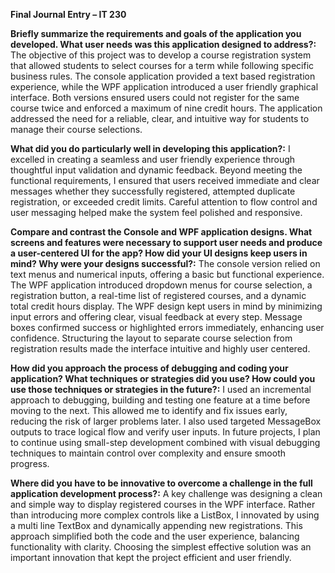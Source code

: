 **Final Journal Entry – IT 230**

**Briefly summarize the requirements and goals of the application you developed. What user needs was this application designed to address?:**
The objective of this project was to develop a course registration system that allowed students to select courses for a term while following specific business rules. The console application provided a text based registration experience, while the WPF application introduced a user friendly graphical interface. Both versions ensured users could not register for the same course twice and enforced a maximum of nine credit hours. The application addressed the need for a reliable, clear, and intuitive way for students to manage their course selections.

**What did you do particularly well in developing this application?:**
I excelled in creating a seamless and user friendly experience through thoughtful input validation and dynamic feedback. Beyond meeting the functional requirements, I ensured that users received immediate and clear messages whether they successfully registered, attempted duplicate registration, or exceeded credit limits. Careful attention to flow control and user messaging helped make the system feel polished and responsive.

**Compare and contrast the Console and WPF application designs. What screens and features were necessary to support user needs and produce a user-centered UI for the app? How did your UI designs keep users in mind? Why were your designs successful?:**
The console version relied on text menus and numerical inputs, offering a basic but functional experience. The WPF application introduced dropdown menus for course selection, a registration button, a real-time list of registered courses, and a dynamic total credit hours display. The WPF design kept users in mind by minimizing input errors and offering clear, visual feedback at every step. Message boxes confirmed success or highlighted errors immediately, enhancing user confidence. Structuring the layout to separate course selection from registration results made the interface intuitive and highly user centered.

**How did you approach the process of debugging and coding your application? What techniques or strategies did you use? How could you use those techniques or strategies in the future?:**
I used an incremental approach to debugging, building and testing one feature at a time before moving to the next. This allowed me to identify and fix issues early, reducing the risk of larger problems later. I also used targeted MessageBox outputs to trace logical flow and verify user inputs. In future projects, I plan to continue using small-step development combined with visual debugging techniques to maintain control over complexity and ensure smooth progress.

**Where did you have to be innovative to overcome a challenge in the full application development process?:**
A key challenge was designing a clean and simple way to display registered courses in the WPF interface. Rather than introducing more complex controls like a ListBox, I innovated by using a multi line TextBox and dynamically appending new registrations. This approach simplified both the code and the user experience, balancing functionality with clarity. Choosing the simplest effective solution was an important innovation that kept the project efficient and user friendly.
